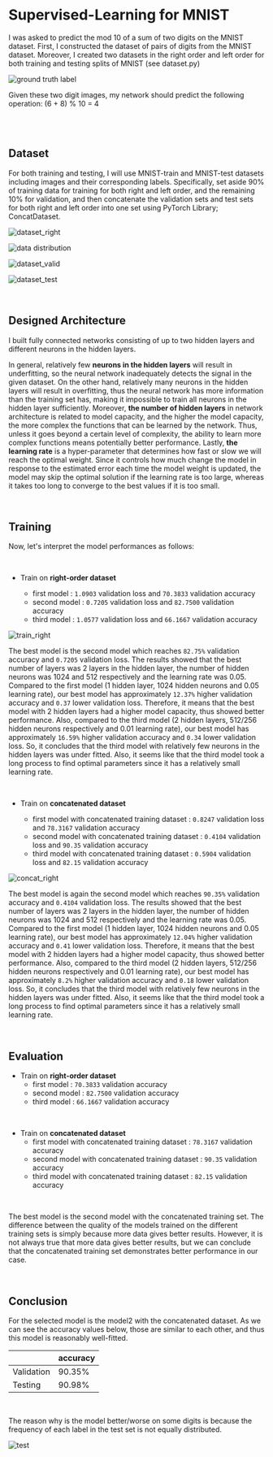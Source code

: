 # Supervised-Learning for MNIST

I was asked to predict the mod 10 of a sum of two digits on the MNIST dataset. First, I constructed the dataset of pairs of digits from the MNIST dataset. Moreover, I created two datasets in the right order and left order for both training and testing splits of MNIST (see dataset.py)

![ground truth label](https://user-images.githubusercontent.com/37695060/122198010-0a1e2d00-ce99-11eb-89d9-a3e8691eeccb.png)

Given these two digit images, my network should predict the following operation: (6 + 8) % 10 = 4


<br>
<br>

## Dataset

  For both training and testing, I will use MNIST-train and MNIST-test datasets including images and their corresponding labels. Specifically, set aside 90% of training data for training for both right and left order, and the remaining 10% for validation, and then concatenate the validation sets and test sets for both right and left order into one set using PyTorch Library; ConcatDataset.
  
  ![dataset_right](https://user-images.githubusercontent.com/37695060/122200946-cda00080-ce9b-11eb-877b-6de7d5f46be6.png)
  
  ![data distribution](https://user-images.githubusercontent.com/37695060/122200812-ae08d800-ce9b-11eb-934a-ce5b1a85fbfb.png)

  ![dataset_valid](https://user-images.githubusercontent.com/37695060/122200968-d395e180-ce9b-11eb-8289-35893eb935e5.png)

  ![dataset_test](https://user-images.githubusercontent.com/37695060/122200999-dd1f4980-ce9b-11eb-971e-d9ad73595558.png)

<br>

## Designed Architecture
I built fully connected networks consisting of up to two hidden layers and different neurons in the hidden layers.

In general, relatively few **neurons in the hidden layers** will result in underfitting, so the neural network inadequately detects the signal in the given dataset. On the other hand, relatively many neurons in the hidden layers will result in overfitting, thus the neural network has more information than the training set has, making it impossible to train all neurons in the hidden layer sufficiently. Moreover, **the number of hidden layers** in network architecture is related to model capacity, and the higher the model capacity, the more complex the functions that can be learned by the network. Thus, unless it goes beyond a certain level of complexity, the ability to learn more complex functions means potentially better performance. Lastly, **the learning rate** is a hyper-parameter that determines how fast or slow we will reach the optimal weight. Since it controls how much change the model in response to the estimated error each time the model weight is updated, the model may skip the optimal solution if the learning rate is too large, whereas it takes too long to converge to the best values if it is too small. 
  
<br>

## Training

Now, let's interpret the model performances as follows:

  <br>
  
  - Train on **right-order dataset**

    - first model : `1.0903` validation loss and `70.3833` validation accuracy
    - second model : `0.7205` validation loss and `82.7500` validation accuracy
    - third model : `1.0577` validation loss and `66.1667` validation accuracy

![train_right](https://user-images.githubusercontent.com/37695060/122202404-50758b00-ce9d-11eb-916f-e09ac47dd5b8.png)

  The best model is the second model which reaches `82.75%` validation accuracy and `0.7205` validation loss. The results showed that the best number of layers was 2 layers in the hidden layer, the number of hidden neurons was 1024 and 512 respectively and the learning rate was 0.05. Compared to the first model (1 hidden layer, 1024 hidden neurons and 0.05 learning rate), our best model has approximately `12.37%` higher validation accuracy and `0.37` lower validation loss. Therefore, it means that the best model with 2 hidden layers had a higher model capacity, thus showed better performance. Also, compared to the third model (2 hidden layers, 512/256 hidden neurons respectively and 0.01 learning rate), our best model has approximately `16.59%` higher validation accuracy and `0.34` lower validation loss. So, it concludes that the third model with relatively few neurons in the hidden layers was under fitted. Also, it seems like that the third model took a long process to find optimal parameters since it has a relatively small learning rate.


<br>

  - Train on **concatenated dataset**

    - first model with concatenated training dataset : `0.8247` validation loss and `78.3167` validation accuracy
    - second model with concatenated training dataset : `0.4104` validation loss and `90.35` validation accuracy
    - third model with concatenated training dataset : `0.5904` validation loss and `82.15` validation accuracy

![concat_right](https://user-images.githubusercontent.com/37695060/122202685-916d9f80-ce9d-11eb-8cc3-bd5429ac8ebc.png)

  The best model is again the second model which reaches `90.35%` validation accuracy and `0.4104` validation loss. The results showed that the best number of layers was 2 layers in the hidden layer, the number of hidden neurons was 1024 and 512 respectively and the learning rate was 0.05. Compared to the first model (1 hidden layer, 1024 hidden neurons and 0.05 learning rate), our best model has approximately `12.04%` higher validation accuracy and `0.41` lower validation loss. Therefore, it means that the best model with 2 hidden layers had a higher model capacity, thus showed better performance. Also, compared to the third model (2 hidden layers, 512/256 hidden neurons respectively and 0.01 learning rate), our best model has approximately `8.2%` higher validation accuracy and `0.18` lower validation loss. So, it concludes that the third model with relatively few neurons in the hidden layers was under fitted. Also, it seems like that the third model took a long process to find optimal parameters since it has a relatively small learning rate.

  <br>


## Evaluation

  - Train on **right-order dataset**
    - first model : `70.3833` validation accuracy
    - second model : `82.7500` validation accuracy
    - third model : `66.1667` validation accuracy

 <br>

  - Train on **concatenated dataset**
    - first model with concatenated training dataset : `78.3167` validation accuracy
    - second model with concatenated training dataset : `90.35` validation accuracy
    - third model with concatenated training dataset : `82.15` validation accuracy

 <br>

The best model is the second model with the concatenated training set. The difference between the quality of the models trained on the different training sets is simply because more data gives better results. However, it is not always true that more data gives better results, but we can conclude that the concatenated training set demonstrates better performance in our case.

<br>

## Conclusion


For the selected model is the model2 with the concatenated dataset. As we can see the accuracy values below, those are similar to each other, and thus this model is reasonably well-fitted.

|  |accuracy|
|:--|:------|
|Validation| 90.35%|
|Testing|90.98%|

<br>

The reason why is the model better/worse on some digits is because the frequency of each label in the test set is not equally distributed. 

![test](https://user-images.githubusercontent.com/37695060/122203927-d514d900-ce9e-11eb-90f9-66ded26bdb6b.png)



